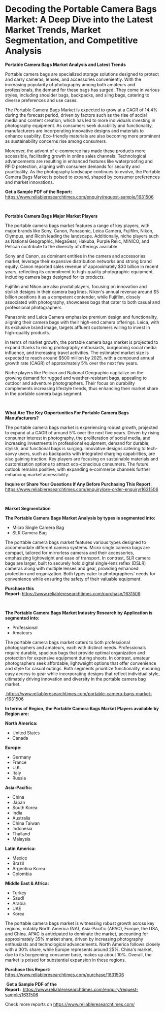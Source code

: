 <p><h1>Decoding the Portable Camera Bags Market: A Deep Dive into the Latest Market Trends, Market Segmentation, and Competitive Analysis</h1></p><p><strong>Portable Camera Bags Market Analysis and Latest Trends</strong></p>
<p><p>Portable camera bags are specialized storage solutions designed to protect and carry cameras, lenses, and accessories conveniently. With the increasing popularity of photography among both amateurs and professionals, the demand for these bags has surged. They come in various styles, including shoulder bags, backpacks, and sling bags, catering to diverse preferences and use cases.</p><p>The Portable Camera Bags Market is expected to grow at a CAGR of 14.4% during the forecast period, driven by factors such as the rise of social media and content creation, which has led to more individuals investing in photography equipment. As consumers seek durability and functionality, manufacturers are incorporating innovative designs and materials to enhance usability. Eco-friendly materials are also becoming more prominent as sustainability concerns rise among consumers.</p><p>Moreover, the advent of e-commerce has made these products more accessible, facilitating growth in online sales channels. Technological advancements are resulting in enhanced features like waterproofing and RFID protection, aligning with consumer demands for security and practicality. As the photography landscape continues to evolve, the Portable Camera Bags Market is poised to expand, shaped by consumer preferences and market innovations.</p></p>
<p><strong>Get a Sample PDF of the Report:&nbsp;</strong> <a href="https://www.reliableresearchtimes.com/enquiry/request-sample/1631506?utm_campaign=2937&utm_medium=2&utm_source=Github&utm_content=ia&utm_term=29032025&utm_id=portable-camera-bags">https://www.reliableresearchtimes.com/enquiry/request-sample/1631506</a></p>
<p>&nbsp;</p>
<p><strong>Portable Camera Bags Major Market Players</strong></p>
<p><p>The portable camera bags market features a range of key players, with major brands like Sony, Canon, Panasonic, Leica Camera, Fujifilm, Nikon, Olympus, and Ricoh leading the landscape. Additionally, niche players such as National Geographic, MegaGear, Hakuba, Purple Relic, MINICO, and Pelican contribute to the diversity of offerings available.</p><p>Sony and Canon, as dominant entities in the camera and accessories market, leverage their expansive distribution networks and strong brand equity. Canon reported sales revenue of approximately $30 billion in recent years, reflecting its commitment to high-quality photographic equipment, including camera bags designed for its products. </p><p>Fujifilm and Nikon are also pivotal players, focusing on innovation and stylish designs in their camera bag lines. Nikon's annual revenue around $5 billion positions it as a competent contender, while Fujifilm, closely associated with photography, showcases bags that cater to both casual and professional photographers.</p><p>Panasonic and Leica Camera emphasize premium design and functionality, aligning their camera bags with their high-end camera offerings. Leica, with its exclusive brand image, targets affluent customers willing to invest in high-quality products.</p><p>In terms of market growth, the portable camera bags market is projected to expand thanks to rising photography enthusiasts, burgeoning social media influence, and increasing travel activities. The estimated market size is expected to reach around $500 million by 2025, with a compound annual growth rate (CAGR) of approximately 5% over the next few years.</p><p>Niche players like Pelican and National Geographic capitalize on the growing demand for rugged and weather-resistant bags, appealing to outdoor and adventure photographers. Their focus on durability complements increasing lifestyle trends, thus enhancing their market share in the portable camera bags segment.</p></p>
<p>&nbsp;</p>
<p><strong>What Are The Key Opportunities For Portable Camera Bags Manufacturers?</strong></p>
<p><p>The portable camera bags market is experiencing robust growth, projected to expand at a CAGR of around 5% over the next five years. Driven by rising consumer interest in photography, the proliferation of social media, and increasing investments in professional equipment, demand for durable, stylish, and functional bags is surging. Innovative designs catering to tech-savvy users, such as backpacks with integrated charging capabilities, are also gaining traction. Key players are focusing on sustainable materials and customization options to attract eco-conscious consumers. The future outlook remains positive, with expanding e-commerce channels further enhancing market accessibility.</p></p>
<p><strong>Inquire or Share Your Questions If Any Before Purchasing This Report:</strong> <a href="https://www.reliableresearchtimes.com/enquiry/pre-order-enquiry/1631506?utm_campaign=2937&utm_medium=2&utm_source=Github&utm_content=ia&utm_term=29032025&utm_id=portable-camera-bags">https://www.reliableresearchtimes.com/enquiry/pre-order-enquiry/1631506</a></p>
<p>&nbsp;</p>
<p><strong>Market Segmentation</strong></p>
<p><strong>The Portable Camera Bags Market Analysis by types is segmented into:</strong></p>
<p><ul><li>Micro Single Camera Bag</li><li>SLR Camera Bag</li></ul></p>
<p><p>The portable camera bags market features various types designed to accommodate different camera systems. Micro single camera bags are compact, tailored for mirrorless cameras and their accessories, emphasizing lightweight and ease of transport. In contrast, SLR camera bags are larger, built to securely hold digital single-lens reflex (DSLR) cameras along with multiple lenses and gear, providing enhanced protection and organization. Both types cater to photographers' needs for convenience while ensuring the safety of their valuable equipment.</p></p>
<p><strong>Purchase this Report:&nbsp;</strong><a href="https://www.reliableresearchtimes.com/purchase/1631506?utm_campaign=2937&utm_medium=2&utm_source=Github&utm_content=ia&utm_term=29032025&utm_id=portable-camera-bags">https://www.reliableresearchtimes.com/purchase/1631506</a></p>
<p>&nbsp;</p>
<p><strong>The Portable Camera Bags Market Industry Research by Application is segmented into:</strong></p>
<p><ul><li>Professional</li><li>Amateurs</li></ul></p>
<p><p>The portable camera bags market caters to both professional photographers and amateurs, each with distinct needs. Professionals require durable, spacious bags that provide optimal organization and protection for expensive equipment during shoots. In contrast, amateur photographers seek affordable, lightweight options that offer convenience and style for casual outings. Both segments prioritize functionality, ensuring easy access to gear while incorporating designs that reflect individual style, ultimately driving innovation and diversity in the portable camera bag market.</p></p>
<p><a href="https://www.reliableresearchtimes.com/portable-camera-bags-market-r1631506?utm_campaign=2937&utm_medium=2&utm_source=Github&utm_content=ia&utm_term=29032025&utm_id=portable-camera-bags">&nbsp;https://www.reliableresearchtimes.com/portable-camera-bags-market-r1631506</a></p>
<p><strong>In terms of Region, the Portable Camera Bags Market Players available by Region are:</strong></p>
<p>
    <p> <strong> North America: </strong>
        <ul>
            <li>United States</li>
            <li>Canada</li>
        </ul>
        </p> 
    <p> <strong> Europe: </strong>
        <ul>
            <li>Germany</li>
            <li>France</li>
            <li>U.K.</li>
            <li>Italy</li>
            <li>Russia</li>
        </ul>
        </p> 
    <p> <strong> Asia-Pacific: </strong>
        <ul>
            <li>China</li>
            <li>Japan</li>
            <li>South Korea</li>
            <li>India</li>
            <li>Australia</li>
            <li>China Taiwan</li>
            <li>Indonesia</li>
            <li>Thailand</li>
            <li>Malaysia</li>
        </ul>
        </p> 
    <p> <strong> Latin America: </strong>
        <ul>
            <li>Mexico</li>
            <li>Brazil</li>
            <li>Argentina Korea</li>
            <li>Colombia</li>
        </ul>
        </p> 
    <p> <strong> Middle East & Africa: </strong>
        <ul>
            <li>Turkey</li>
            <li>Saudi</li>
            <li>Arabia</li>
            <li>UAE</li>
            <li>Korea</li>
        </ul>
    </p>
    </p>
<p><p>The portable camera bags market is witnessing robust growth across key regions, notably North America (NA), Asia-Pacific (APAC), Europe, the USA, and China. APAC is anticipated to dominate the market, accounting for approximately 35% market share, driven by increasing photography enthusiasts and technological advancements. North America follows closely with a 30% share, while Europe represents around 25%. China's market, due to its burgeoning consumer base, makes up about 10%. Overall, the market is poised for substantial expansion in these regions.</p></p>
<p><strong>Purchase this Report: </strong><a href="https://www.reliableresearchtimes.com/purchase/1631506?utm_campaign=2937&utm_medium=2&utm_source=Github&utm_content=ia&utm_term=29032025&utm_id=portable-camera-bags">https://www.reliableresearchtimes.com/purchase/1631506</a></p>
<p>&nbsp;<strong>Get a Sample PDF of the Report:&nbsp;&nbsp;</strong><a href="https://www.reliableresearchtimes.com/enquiry/request-sample/1631506?utm_campaign=2937&utm_medium=2&utm_source=Github&utm_content=ia&utm_term=29032025&utm_id=portable-camera-bags">https://www.reliableresearchtimes.com/enquiry/request-sample/1631506</a></p>
<p><strong></strong></p>
<p>Check more reports on <a href="https://www.reliableresearchtimes.com/?utm_campaign=2937&utm_medium=2&utm_source=Github&utm_content=ia&utm_term=29032025&utm_id=portable-camera-bags">https://www.reliableresearchtimes.com/</a></p>